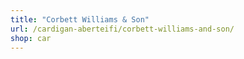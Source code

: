 ```yaml
---
title: "Corbett Williams & Son"
url: /cardigan-aberteifi/corbett-williams-and-son/
shop: car
---
```

